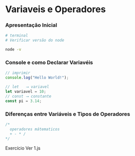 # Variaveis e Operadores
### Apresentação Inicial

```bash
# terminal
# Verificar versão do node

node -v
```
### Console e como Declarar Variavéis

```js
// imprimir
console.log("Hello World!");

// let   ⭢ variavel
let variavel = 10;
// const ⭢ constante
const pi = 3.14;
```
### Diferenças entre Variáveis e Tipos de Operadores


```js
/*
  operadores mátematicos
  + - * /
*/ 
```
Exercício Ver 1.js